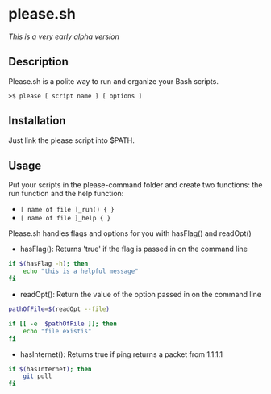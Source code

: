 # please.sh
*This is a very early alpha version*

## Description
Please.sh is a polite way to run and organize your Bash scripts.

```
>$ please [ script name ] [ options ]
```

## Installation
Just link the please script into $PATH.

## Usage
Put your scripts in the please-command folder and create two functions: the run function and the help function:
- `[ name of file ]_run() { }`
- `[ name of file ]_help { }` 

Please.sh handles flags and options for you with hasFlag() and readOpt()

 - hasFlag(): Returns 'true' if the flag is passed in on the command line
 
```bash
if $(hasFlag -h); then
    echo "this is a helpful message"
fi
```

- readOpt(): Return the value of the option passed in on the command line

```bash
pathOfFile=$(readOpt --file)

if [[ -e  $pathOfFile ]]; then
    echo "file existis"
fi
```

- hasInternet(): Returns true if ping returns a packet from 1.1.1.1

```bash
if $(hasInternet); then
    git pull
fi
```